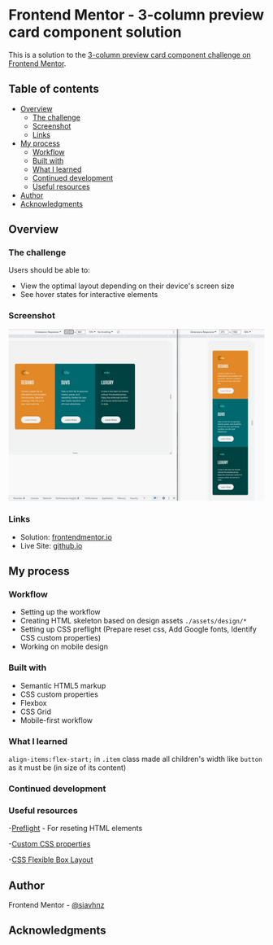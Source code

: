 # Frontend Mentor - 3-column preview card component solution

This is a solution to the [3-column preview card component challenge on Frontend Mentor](https://www.frontendmentor.io/challenges/3column-preview-card-component-pH92eAR2-).

## Table of contents

- [Overview](#overview)
  - [The challenge](#the-challenge)
  - [Screenshot](#screenshot)
  - [Links](#links)
- [My process](#my-process)
  - [Workflow](#workflow)
  - [Built with](#built-with)
  - [What I learned](#what-i-learned)
  - [Continued development](#continued-development)
  - [Useful resources](#useful-resources)
- [Author](#author)
- [Acknowledgments](#acknowledgments)


## Overview

### The challenge

Users should be able to:

- View the optimal layout depending on their device's screen size
- See hover states for interactive elements

### Screenshot

![screenshot](./assets/images/screenshot.jpg)


### Links

- Solution: [frontendmentor.io](https://your-solution-url.com)
- Live Site: [github.io](https://your-live-site-url.com)

## My process

### Workflow
 
 - Setting up the workflow
 - Creating HTML skeleton based on design assets `./assets/design/*`
 - Setting up CSS preflight (Prepare reset css, Add Google fonts, Identify CSS custom properties)
 - Working on mobile design

### Built with

- Semantic HTML5 markup
- CSS custom properties
- Flexbox
- CSS Grid
- Mobile-first workflow

### What I learned

`align-items:flex-start;` in `.item` class made all children's width like `button` as it must be (in size of its content)



### Continued development


### Useful resources

 -[Preflight](https://unpkg.com/tailwindcss@3.1.8/src/css/preflight.css) - For reseting HTML elements

 -[Custom CSS properties](https://developer.mozilla.org/en-US/docs/Web/CSS/Using_CSS_custom_properties)

 -[CSS Flexible Box Layout](https://developer.mozilla.org/en-US/docs/Web/CSS/CSS_Flexible_Box_Layout)

## Author

Frontend Mentor - [@siavhnz](https://www.frontendmentor.io/profile/siavhnz)


## Acknowledgments

